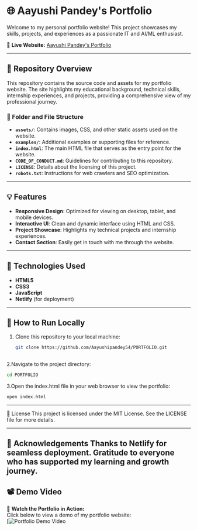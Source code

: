 # 🌐 Aayushi Pandey's Portfolio  

Welcome to my personal portfolio website! This project showcases my skills, projects, and experiences as a passionate IT and AI/ML enthusiast.  

🌟 **Live Website:** [Aayushi Pandey's Portfolio](https://aayushipandey30.netlify.app/)  

---

## 📂 Repository Overview  

This repository contains the source code and assets for my portfolio website. The site highlights my educational background, technical skills, internship experiences, and projects, providing a comprehensive view of my professional journey.

### 📁 Folder and File Structure  
- **`assets/`**: Contains images, CSS, and other static assets used on the website.  
- **`examples/`**: Additional examples or supporting files for reference.  
- **`index.html`**: The main HTML file that serves as the entry point for the website.  
- **`CODE_OF_CONDUCT.md`**: Guidelines for contributing to this repository.  
- **`LICENSE`**: Details about the licensing of this project.  
- **`robots.txt`**: Instructions for web crawlers and SEO optimization.  

---

## 💡 Features  

- **Responsive Design**: Optimized for viewing on desktop, tablet, and mobile devices.  
- **Interactive UI**: Clean and dynamic interface using HTML and CSS.  
- **Project Showcase**: Highlights my technical projects and internship experiences.  
- **Contact Section**: Easily get in touch with me through the website.  

---

## 🔧 Technologies Used  

- **HTML5**  
- **CSS3**  
- **JavaScript**  
- **Netlify** (for deployment)  

---

## 🚀 How to Run Locally  

1. Clone this repository to your local machine:  
   ```bash
   git clone https://github.com/Aayushipandey54/PORTFOLIO.git
  

2.Navigate to the project directory:
```bash
cd PORTFOLIO
```
3.Open the index.html file in your web browser to view the portfolio:
```bash
open index.html
```
---------------

📜 License
This project is licensed under the MIT License. See the LICENSE file for more details.

------

🌟 Acknowledgements
Thanks to Netlify for seamless deployment.
Gratitude to everyone who has supported my learning and growth journey.
----

## 📽️ Demo Video  

🎥 **Watch the Portfolio in Action:**  
Click below to view a demo of my portfolio website:  
[![Portfolio Demo Video](https://drive.google.com/file/d/1lgRDPDsv9n1-bwl7n-U3uYkLZs8h9Zpx/view?usp=sharing)  

